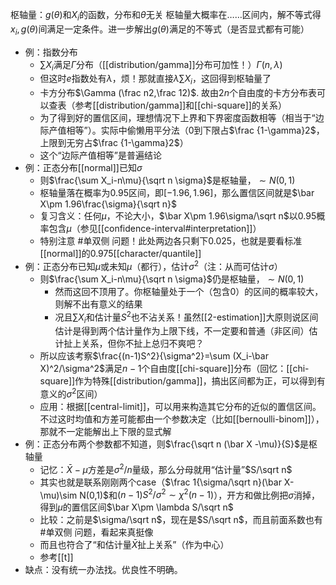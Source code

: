 枢轴量：$g(\theta)$和$X_i$的函数，分布和$\theta$无关
枢轴量大概率在……区间内，解不等式得$x_i,g(\theta)$间满足一定条件。进一步解出$g(\theta)$满足的不等式（是否显式都有可能）
- 例：指数分布
  - $\sum X_i$满足$\Gamma$分布（[[distribution/gamma]]分布可加性！）$\Gamma(n,\lambda)$
  - 但这时$e$指数处有$\lambda$，烦！那就直接$\lambda \sum X_i$，这回得到枢轴量了
  - 卡方分布$\Gamma (\frac n2,\frac 12)$. 故由$2n$个自由度的卡方分布表可以查表（参考[[distribution/gamma]]和[[chi-square]]的关系）
  - 为了得到好的置信区间，理想情况下上界和下界密度函数相等（相当于“边际产值相等”）。实际中偷懒用平分法（0到下限占$\frac {1-\gamma}2$，上限到无穷占$\frac {1-\gamma}2$）
  - 这个“边际产值相等”是普遍结论
- 例：正态分布[[normal]]已知$\sigma$
  - 则$\frac{\sum X_i-n\mu}{\sqrt n \sigma}$是枢轴量，$\sim N(0,1)$
  - 枢轴量落在概率为0.95区间，即$[-1.96,1.96]$，那么置信区间就是$\bar X\pm 1.96\frac{\sigma}{\sqrt n}$
  - 复习含义：任何$\mu$，不论大小，$\bar X\pm 1.96\sigma/\sqrt n$以0.95概率包含$\mu$（参见[[confidence-interval#interpretation]]）
  - 特别注意 #单双侧 问题！此处两边各只剩下$0.025$，也就是要看标准[[normal]]的0.975[[character/quantile]]
- 例：正态分布已知$\mu$或未知$\mu$（都行），估计$\sigma^2$（注：从而可估计$\sigma$）
  - 则$\frac{\sum X_i-n\mu}{\sqrt n \sigma}$仍是枢轴量，$\sim N(0,1)$
    - 然而这回不顶用了。你枢轴量处于一个（包含0）的区间的概率较大，则解不出有意义的结果
    - 况且$\sum X_i$和估计量$S^2$也不沾关系！虽然[[2-estimation]]大原则说区间估计是得到两个估计量作为上限下线，不一定要和普通（非区间）估计扯上关系，但你不扯上总归不爽吧？
  - 所以应该考察$\frac{(n-1)S^2}{\sigma^2}=\sum (X_i-\bar X)^2/\sigma^2$满足$n-1$个自由度[[chi-square]]分布（回忆：[[chi-square]]作为特殊[[distribution/gamma]]，搞出区间都为正，可以得到有意义的$\sigma^2$区间）
  - 应用：根据[[central-limit]]，可以用来构造其它分布的近似的置信区间。不过这时均值和方差可能都由一个参数决定（比如[[bernoulli-binom]]），那就不一定能解出上下限的显式解
- 例：正态分布两个参数都不知道，则$\frac{\sqrt n (\bar X -\mu)}{S}$是枢轴量
  - 记忆：$\bar X-\mu$方差是$\sigma^2/n$量级，那么分母就用“估计量”$S/\sqrt n$
  - 其实也就是联系刚刚两个case（$\frac 1{\sigma/\sqrt n}(\bar X-\mu)\sim N(0,1)$和$(n-1)S^2/\sigma^2\sim \chi^2(n-1)$），开方和做比例把$\sigma$消掉，得到$\mu$的置信区间$\bar X\pm \lambda S/\sqrt n$
  - 比较：之前是$\sigma/\sqrt n$，现在是$S/\sqrt n$，而且前面系数也有#单双侧 问题，看起来真挺像
  - 而且也符合了“和估计量$\bar X$扯上关系”（作为中心）
  - 参考[[t]]
- 缺点：没有统一办法找。优良性不明确。